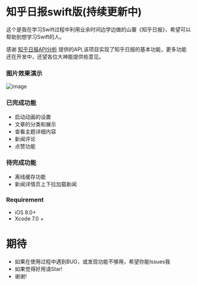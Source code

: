 # 知乎日报swift版(持续更新中)

这个是我在学习Swift过程中利用业余时间边学边做的山寨《知乎日报》，希望可以帮助到想学习Swift的人。

感谢 [知乎日报API分析](https://github.com/izzyleung/ZhihuDailyPurify/wiki/%E7%9F%A5%E4%B9%8E%E6%97%A5%E6%8A%A5-API-%E5%88%86%E6%9E%90) 提供的API,该项目实现了知乎日报的基本功能，更多功能还在开发中，还望各位大神能提供些意见。

### 图片效果演示

![image](https://github.com/renzifeng/ZFZhiHuDaily/raw/master/ZhiHu.gif)

### 已完成功能

* 启动动画的设置
* 文章的分类和展示
* 查看主题详细内容
* 新闻评论
* 点赞功能

### 待完成功能

* 离线缓存功能
* 新闻详情页上下拉加载新闻

### Requirement

* iOS 8.0+ 
* Xcode 7.0 +


# 期待
- 如果在使用过程中遇到BUG，或发现功能不够用，希望你能Issues我
- 如果觉得好用请Star!
- 谢谢!
